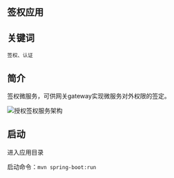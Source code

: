 签权应用
----------

## 关键词

`签权、认证`

## 简介

签权微服务，可供网关gateway实现微服务对外权限的签定。

![授权签权服务架构](../../docs/auth.png)

## 启动

进入应用目录

启动命令：`mvn spring-boot:run`


